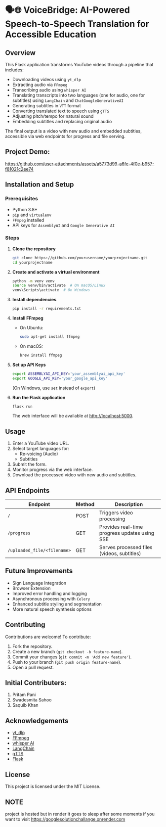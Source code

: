 # 🗣️🌐 VoiceBridge: AI-Powered Speech-to-Speech Translation for Accessible Education

## Overview
This Flask application transforms YouTube videos through a pipeline that includes:
- Downloading videos using `yt_dlp`
- Extracting audio via `FFmpeg`
- Transcribing audio using `whisper AI`
- Translating transcripts into two languages (one for audio, one for subtitles) using `LangChain` and `ChatGoogleGenerativeAI`
- Generating subtitles in `VTT` format
- Converting translated text to speech using `gTTS`
- Adjusting pitch/tempo for natural sound
- Embedding subtitles and replacing original audio

The final output is a video with new audio and embedded subtitles, accessible via web endpoints for progress and file serving.

## Project Demo:
https://github.com/user-attachments/assets/a5773d99-a6fe-4f0e-b957-f81021c2ee74



## Installation and Setup

### Prerequisites
- Python 3.8+
- `pip` and `virtualenv`
- `FFmpeg` installed
- API keys for `AssemblyAI` and `Google Generative AI`

### Steps
1. **Clone the repository**
   ```sh
   git clone https://github.com/yourusername/yourprojectname.git
   cd yourprojectname
   ```

2. **Create and activate a virtual environment**
   ```sh
   python -m venv venv
   source venv/bin/activate  # On macOS/Linux
   venv\Scripts\activate  # On Windows
   ```

3. **Install dependencies**
   ```sh
   pip install -r requirements.txt
   ```

4. **Install FFmpeg**
   - On Ubuntu:
     ```sh
     sudo apt-get install ffmpeg
     ```
   - On macOS:
     ```sh
     brew install ffmpeg
     ```

5. **Set up API Keys**
   ```sh
   export ASSEMBLYAI_API_KEY='your_assemblyai_api_key'
   export GOOGLE_API_KEY='your_google_api_key'
   ```
   (On Windows, use `set` instead of `export`)

6. **Run the Flask application**
   ```sh
   flask run
   ```
   The web interface will be available at [http://localhost:5000](http://localhost:5000).

## Usage
1. Enter a YouTube video URL.
2. Select target languages for:
   - Re-voicing (Audio)
   - Subtitles
3. Submit the form.
4. Monitor progress via the web interface.
5. Download the processed video with new audio and subtitles.

## API Endpoints

| Endpoint | Method | Description |
|----------|--------|-------------|
| `/` | POST | Triggers video processing |
| `/progress` | GET | Provides real-time progress updates using SSE |
| `/uploaded_file/<filename>` | GET | Serves processed files (videos, subtitles) |

## Future Improvements
- Sign Language Integration
- Browser Extension
- Improved error handling and logging
- Asynchronous processing with `Celery`
- Enhanced subtitle styling and segmentation
- More natural speech synthesis options

## Contributing
Contributions are welcome! To contribute:
1. Fork the repository.
2. Create a new branch (`git checkout -b feature-name`).
3. Commit your changes (`git commit -m 'Add new feature'`).
4. Push to your branch (`git push origin feature-name`).
5. Open a pull request.

## Initial Contributers:
1. Pritam Pani
2. Swadesmita Sahoo
3. Saquib Khan

## Acknowledgements
- [yt_dlp](https://github.com/yt-dlp/yt-dlp)
- [FFmpeg](https://ffmpeg.org/documentation.html)
- [whisper AI](https://openai.com/index/whisper/)
- [LangChain](https://python.langchain.com/docs/)
- [gTTS](https://pypi.org/project/gTTS/)
- [Flask](https://flask.palletsprojects.com/)

## License
This project is licensed under the MIT License.



## NOTE
project is hosted but in render it goes to sleep after some moments if you want to visit
https://googlesolutionchallange.onrender.com


